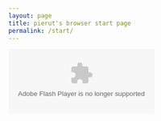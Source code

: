 ```yaml
---
layout: page
title: pierut's browser start page
permalink: /start/
---
```


<object width="290" height="130">
<param name="movie" value="http://www.wunderground.com/swf/pws_mini_rf_nc.swf?station=KKYCARRO5&freq=&units=english&lang=EN" />
<embed src="http://www.wunderground.com/swf/pws_mini_rf_nc.swf?station=KKYCARRO5&freq=&units=english&lang=EN" type="application/x-shockwave-flash" width="290" height="130" />
</object>

